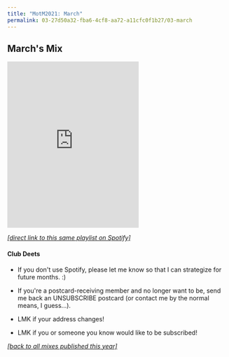 ```yaml
---
title: "MotM2021: March"
permalink: 03-27d50a32-fba6-4cf8-aa72-a11cfc0f1b27/03-march
---
```


## March's Mix

<iframe src="https://open.spotify.com/embed/playlist/66wgLqq3rAKmKjtJ4LWI2U" width="300" height="380" frameborder="0" allowtransparency="true" allow="encrypted-media"></iframe>

[_[direct link to this same playlist on Spotify]_](https://open.spotify.com/playlist/66wgLqq3rAKmKjtJ4LWI2U?si=2c927c09264e4a78)

#### Club Deets
- If you don't use Spotify, please let me know so that I can strategize for future months. :)

- If you're a postcard-receiving member and no longer want to be, send me back an UNSUBSCRIBE postcard (or contact me by the normal means, I guess...).

- LMK if your address changes!

- LMK if you or someone you know would like to be subscribed!

[_[back to all mixes published this year]_](../index.md)
